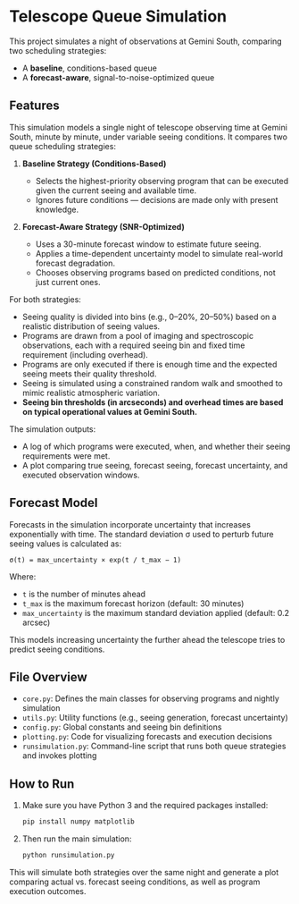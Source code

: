 # Telescope Queue Simulation

This project simulates a night of observations at Gemini South, comparing two scheduling strategies:
- A **baseline**, conditions-based queue  
- A **forecast-aware**, signal-to-noise-optimized queue

## Features

This simulation models a single night of telescope observing time at Gemini South, minute by minute, under variable seeing conditions. It compares two queue scheduling strategies:

1. **Baseline Strategy (Conditions-Based)**
   - Selects the highest-priority observing program that can be executed given the current seeing and available time.
   - Ignores future conditions — decisions are made only with present knowledge.

2. **Forecast-Aware Strategy (SNR-Optimized)**
   - Uses a 30-minute forecast window to estimate future seeing.
   - Applies a time-dependent uncertainty model to simulate real-world forecast degradation.
   - Chooses observing programs based on predicted conditions, not just current ones.

For both strategies:
- Seeing quality is divided into bins (e.g., 0–20%, 20–50%) based on a realistic distribution of seeing values.
- Programs are drawn from a pool of imaging and spectroscopic observations, each with a required seeing bin and fixed time requirement (including overhead).
- Programs are only executed if there is enough time and the expected seeing meets their quality threshold.
- Seeing is simulated using a constrained random walk and smoothed to mimic realistic atmospheric variation.
- **Seeing bin thresholds (in arcseconds) and overhead times are based on typical operational values at Gemini South.**

The simulation outputs:
- A log of which programs were executed, when, and whether their seeing requirements were met.
- A plot comparing true seeing, forecast seeing, forecast uncertainty, and executed observation windows.

## Forecast Model

Forecasts in the simulation incorporate uncertainty that increases exponentially with time. The standard deviation σ used to perturb future seeing values is calculated as:

```
σ(t) = max_uncertainty × exp(t / t_max − 1)
```

Where:
- `t` is the number of minutes ahead  
- `t_max` is the maximum forecast horizon (default: 30 minutes)  
- `max_uncertainty` is the maximum standard deviation applied (default: 0.2 arcsec)

This models increasing uncertainty the further ahead the telescope tries to predict seeing conditions.

## File Overview

- `core.py`: Defines the main classes for observing programs and nightly simulation  
- `utils.py`: Utility functions (e.g., seeing generation, forecast uncertainty)  
- `config.py`: Global constants and seeing bin definitions  
- `plotting.py`: Code for visualizing forecasts and execution decisions  
- `runsimulation.py`: Command-line script that runs both queue strategies and invokes plotting

## How to Run

1. Make sure you have Python 3 and the required packages installed:

   ```bash
   pip install numpy matplotlib
   ```

2. Then run the main simulation:

   ```bash
   python runsimulation.py
   ```

This will simulate both strategies over the same night and generate a plot comparing actual vs. forecast seeing conditions, as well as program execution outcomes.
